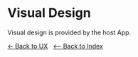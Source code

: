 # Visual Design

Visual design is provided by the host App.


[<- Back to UX](../user.experience.md) &nbsp; [<-- Back to Index](../../README.md)